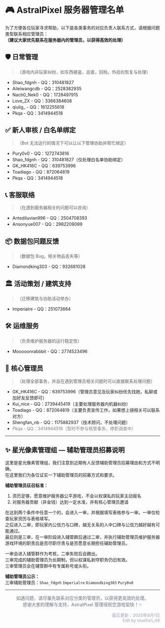# 🎮 AstralPixel 服务器管理名单

为了方便各位玩家寻求帮助，以下是各类事务的对应负责人联系方式，请根据问题类型联系相应管理员：  
**（建议大家优先联系在服务器内的管理员，以获得高效的处理）**

## 🛡 日常管理
> （游戏内非玩家纠纷，如东西被盗，巡查，回档，外挂的恢复与处理）
- Shao_fdgnh - QQ：310481827
- Aileiwangcdb - QQ：2528382935
- Nach0_Nek0 - QQ：1728497915
- Love_ZX - QQ：3366384608
- qiulig_ - QQ：1612255618
- Pkqa - QQ：3414944518

## ✅ 新人审核 / 白名单绑定
> （Bot 无法运行的情况下可以让以下管理协助并帮忙绑定）
- Pury0v0 - QQ：1272743816
- Shao_fdgnh - QQ：310481827（仅处理白名单协助绑定）
- GK_HK416C - QQ：639753996
- Toadiago - QQ：872064819
- Pkqa - QQ：3414944518

## 📞 客服联络
> （在遇到服务器相关的问题可以咨询）
- Antediluvian996 - QQ：2504708393
- Ansonyue007 - QQ：2982209099

## 📦 数据包问题反馈
> （数据包 Bug，相关物品丢失等）
- Diamondking303 - QQ：932681028

## 🏛 活动策划 / 建筑支持
> （迁移建筑与协助活动举办）
- Imperialre - QQ：251073664

## 🛠 运维服务
> （负责维护服务器的运行稳定性）
- Mooooonrabbbit - QQ：2774523496

## 💠 核心管理员
> （处理全部事务，并且在遇到管理员相关问题时可以直接联系处理问题）
- GK_HK416C - QQ：639753996（管理员意见及玩家纠纷优先找她，私聊或加好友反馈即可）
- Kui_nice - QQ：2739445419（主要处理服务器内机器纠纷）
- Toadiago - QQ：872064819（主要负责宣传工作，如果想上镜相关可以联系对方）
- Shengfan_nb - QQ：1175882937（技术顾问，不处理问题）
- <span style="color: gray;">Pkqa - QQ：3414944518（暂时不参与核管事务，停职调查中）</span>

---

## ✨ 星光像素管理组 — 辅助管理员招募说明

这里是星光像素管理组，我们注意到近期有人反馈辅助管理员招募理由和方式不明确，  
在这里我们为各位证实一下辅助管理员的招募方式和要求。

**辅助管理员征召标准：**
1. 资历足够，愿意维护服务器公平游戏，不会以权谋私的玩家主动报名  
2. 对服务器贡献（非金钱）达到一定水准，并有核心管理员邀请  

在达到两个条件中任意一个的，会进入一审，并根据填写表格参与一审。一审仅检查玩家资历与表格填写。  
之后进入二审，即玩家内公信力与口碑，越无关系的人中口碑与公信力越好越有可能通过。  
最后则是三审，在一审阶段进入辅管群后通过二审，并执行辅助管理员维护服务器游戏环境的职责后是否尽职尽责与是否愿意长期担任辅助管理员。  

一审会进入辅管群作为考核，二审失败后会踢出。  
三审完成的辅助管理员为长期制，但以权谋私剥夺职务仍旧有效。  
三审管理员会在辅管群中有专属称号或头衔。

**辅助管理员公示：**  
三审辅助管理员：`Shao_fdgnh` `Imperialre` `Diamondking303` `Pury0v0`

---

<p style="text-align:center; font-size: 0.9rem; color: #6b7280;">
如遇问题，请尽量先联系对应分类的管理员，以获得更高效的处理。<br>
感谢大家的理解与支持，AstralPixel 管理组祝您游戏愉快！✨
</p>

<p style="text-align:right; font-size: 0.85rem; color: #9ca3af;">
最后更新：2025年8月1日<br>
Edit by bluefish_08
</p>
